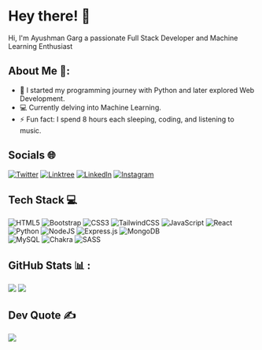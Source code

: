 # Hey there! 👋
Hi, I'm Ayushman Garg a passionate Full Stack Developer and Machine Learning Enthusiast 

## About Me 💫:
- 🌱 I started my programming journey with Python and later explored Web Development.
- 💻 Currently delving into Machine Learning.
- ⚡ Fun fact: I spend 8 hours each sleeping, coding, and listening to music.

## Socials 🌐
[![Twitter](https://img.shields.io/badge/Twitter-%231DA1F2.svg?logo=Twitter&logoColor=white)](https://twitter.com/Ayushmangarg4)
[![Linktree](https://img.shields.io/badge/Linktree-%2300FF00.svg?logo=linktree&logoColor=white)](https://linktr.ee/ayushmangarg8)
[![LinkedIn](https://img.shields.io/badge/LinkedIn-%230077B5.svg?logo=linkedin&logoColor=white)](https://linkedin.com/in/linkedin.com/in/ayushmangarg)
[![Instagram](https://img.shields.io/badge/Instagram-%23E4405F.svg?logo=Instagram&logoColor=white)](https://instagram.com/ayushman._garg)


## Tech Stack 💻
![HTML5](https://img.shields.io/badge/html5-%23E34F26.svg?style=for-the-badge&logo=html5&logoColor=white)
![Bootstrap](https://img.shields.io/badge/bootstrap-%23563D7C.svg?style=for-the-badge&logo=bootstrap&logoColor=white)
![CSS3](https://img.shields.io/badge/css3-%231572B6.svg?style=for-the-badge&logo=css3&logoColor=white)
![TailwindCSS](https://img.shields.io/badge/tailwindcss-%2338B2AC.svg?style=for-the-badge&logo=tailwind-css&logoColor=white)
![JavaScript](https://img.shields.io/badge/javascript-%23323330.svg?style=for-the-badge&logo=javascript&logoColor=%23F7DF1E)
![React](https://img.shields.io/badge/react-%2320232a.svg?style=for-the-badge&logo=react&logoColor=%2361DAFB)
![Python](https://img.shields.io/badge/python-3670A0?style=for-the-badge&logo=python&logoColor=ffdd54)
![NodeJS](https://img.shields.io/badge/node.js-6DA55F?style=for-the-badge&logo=node.js&logoColor=white) 
![Express.js](https://img.shields.io/badge/express.js-%23404d59.svg?style=for-the-badge&logo=express&logoColor=%2361DAFB) 
![MongoDB](https://img.shields.io/badge/MongoDB-%234ea94b.svg?style=for-the-badge&logo=mongodb&logoColor=white) 	
![MySQL](https://img.shields.io/badge/mysql-%2300f.svg?style=for-the-badge&logo=mysql&logoColor=white) 
![Chakra](https://img.shields.io/badge/chakra-%234ED1C5.svg?style=for-the-badge&logo=chakraui&logoColor=white) 
![SASS](https://img.shields.io/badge/SASS-hotpink.svg?style=for-the-badge&logo=SASS&logoColor=white)


## GitHub Stats 📊 :
![](https://github-readme-stats.vercel.app/api/top-langs/?username=ayushmangarg2003&theme=merko&hide_border=true&include_all_commits=true&count_private=true&layout=compact)
![](https://github-readme-streak-stats.herokuapp.com/?user=ayushmangarg2003&theme=merko&hide_border=true)

  
## Dev Quote ✍️
![](https://quotes-github-readme.vercel.app/api?type=horizontal&theme=dark)
